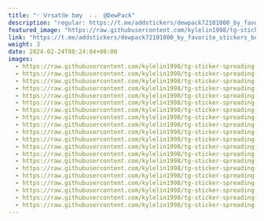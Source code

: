 ```yaml
---
title: "◜ 𝖵rs𝖺t𝗂𝗅𝖾‌ 𝖻ø𝗒  ៸ ៸  @DewPack"
description: "regular: https://t.me/addstickers/dewpack72101000_by_favorite_stickers_bot"
featured_image: "https://raw.githubusercontent.com/kylelin1998/tg-sticker-spreading-worldwide-images/main/img/30363e48-b496-470b-b157-fecc58edd975.jpg"
link: "https://t.me/addstickers/dewpack72101000_by_favorite_stickers_bot"
weight: 3
date: 2024-02-24T08:24:04+08:00
images:
  - https://raw.githubusercontent.com/kylelin1998/tg-sticker-spreading-worldwide-images/main/img/30363e48-b496-470b-b157-fecc58edd975.jpg
  - https://raw.githubusercontent.com/kylelin1998/tg-sticker-spreading-worldwide-images/main/img/5b1c65b2-847d-44de-ba56-4bddccfe7755.jpg
  - https://raw.githubusercontent.com/kylelin1998/tg-sticker-spreading-worldwide-images/main/img/019d68dc-0f3a-465b-8048-ee04c72e50db.jpg
  - https://raw.githubusercontent.com/kylelin1998/tg-sticker-spreading-worldwide-images/main/img/006a3569-1509-414c-88e6-e58cc0a4c792.jpg
  - https://raw.githubusercontent.com/kylelin1998/tg-sticker-spreading-worldwide-images/main/img/56c770ef-73f0-4c5b-ba92-3fb57383c98c.jpg
  - https://raw.githubusercontent.com/kylelin1998/tg-sticker-spreading-worldwide-images/main/img/19f6b78f-ae46-47f3-882b-6724fe2beb78.jpg
  - https://raw.githubusercontent.com/kylelin1998/tg-sticker-spreading-worldwide-images/main/img/30604d95-51c1-4a10-8f32-0933d436dd3c.jpg
  - https://raw.githubusercontent.com/kylelin1998/tg-sticker-spreading-worldwide-images/main/img/49164adc-5512-45a5-975d-b7990454bc62.jpg
  - https://raw.githubusercontent.com/kylelin1998/tg-sticker-spreading-worldwide-images/main/img/f5e1925e-37ee-4ee9-9ff3-fa7e0ed08873.jpg
  - https://raw.githubusercontent.com/kylelin1998/tg-sticker-spreading-worldwide-images/main/img/eda4a216-b17b-43be-a9f0-fd6c28bd2c8b.jpg
  - https://raw.githubusercontent.com/kylelin1998/tg-sticker-spreading-worldwide-images/main/img/79cca755-4cbd-4717-b23c-9f191d47d8fc.jpg
  - https://raw.githubusercontent.com/kylelin1998/tg-sticker-spreading-worldwide-images/main/img/381fe508-c290-4733-b076-fe868cfc3d6e.jpg
  - https://raw.githubusercontent.com/kylelin1998/tg-sticker-spreading-worldwide-images/main/img/e0ea6366-a048-477e-a8da-1768cf598c9a.jpg
  - https://raw.githubusercontent.com/kylelin1998/tg-sticker-spreading-worldwide-images/main/img/2e9771d4-7155-4ad7-9fb9-aea069e7d400.jpg
  - https://raw.githubusercontent.com/kylelin1998/tg-sticker-spreading-worldwide-images/main/img/2b2659f0-98d9-4a6e-a371-6ac9662539ce.jpg
  - https://raw.githubusercontent.com/kylelin1998/tg-sticker-spreading-worldwide-images/main/img/09575d15-5c60-4f18-8034-3b7209be850a.jpg
  - https://raw.githubusercontent.com/kylelin1998/tg-sticker-spreading-worldwide-images/main/img/f662a812-0d3c-4e7c-a452-c34bf409692d.jpg
  - https://raw.githubusercontent.com/kylelin1998/tg-sticker-spreading-worldwide-images/main/img/130f1e22-f05a-4368-8aee-c35352e91bf5.jpg
  - https://raw.githubusercontent.com/kylelin1998/tg-sticker-spreading-worldwide-images/main/img/66b11b98-d068-4bd1-99b3-f7263f825180.jpg
  - https://raw.githubusercontent.com/kylelin1998/tg-sticker-spreading-worldwide-images/main/img/7aa6e93c-e022-4bc1-8d66-05bb139489de.jpg
---
```

